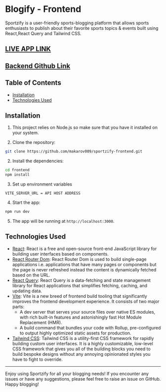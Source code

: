 # Blogify - Frontend

Sportzify is a  user-friendly sports-blogging platform that allows sports enthusiasts to publish about their favorite sports topics & events built using React,React Query and Tailwind CSS. 

## [LIVE APP LINK](https://sportzify-n0u1.onrender.com/)

## [Backend Github Link](https://github.com/makarov009/sportzify-backend.git)

## Table of Contents

- [Installation](#installation)
- [Technologies Used](#technologies-used)


## Installation

1. This project relies on Node.js so make sure that you have it installed on your system.

2. Clone the repository:

```bash
git clone https://github.com/makarov009/sportzify-frontend.git
```

2. Install the dependencies:

```bash
cd frontend
npm install
```
3. Set up environment variables
```plaintext
VITE_SERVER_URL = API HOST ADDRESS

```

4. Start the app:

```bash
npm run dev
```

5. The app will be running at `http://localhost:3000`.

## Technologies Used

- [React](https://react.dev): React is a free and open-source front-end JavaScript library for building user interfaces based on components.
- [React Router Dom](https://reactrouter.com): React Router Dom is used to build single-page applications i.e. applications that have many pages or components but the page is never refreshed instead the content is dynamically fetched based on the URL.
- [React Query](https://tanstack.com/query): React Query is a data-fetching and state management library for React applications that simplifies fetching, caching, and updating data.
- [Vite](https://vitejs.dev): Vite is a new breed of frontend build tooling that significantly improves the frontend development experience. It consists of two major parts:
	- A dev server that serves your source files over native ES modules, with rich built-in features and astonishingly fast Hot Module Replacement (HMR).
    - A build command that bundles your code with Rollup, pre-configured to output highly optimized static assets for production.
- [Tailwind CSS](https://tailwindcss.com): Tailwind CSS is a utility-first CSS framework for rapidly building custom user interfaces. It is a highly customizable, low-level CSS framework that gives you all of the building blocks you need to build bespoke designs without any annoying opinionated styles you have to fight to override.

---

Enjoy using Sportzify for all your blogging needs! If you encounter any issues or have any suggestions, please feel free to raise an issue on GitHub. Happy blogging!
